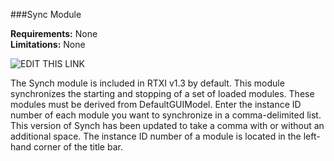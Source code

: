 ###Sync Module

**Requirements:** None  
**Limitations:** None  

![EDIT THIS LINK](http://www.rtxi.org/wp-content/uploads/2010/02/synch.png)

The Synch module is included in RTXI v1.3 by default. This module synchronizes the starting and stopping of a set of loaded modules. These modules must be derived from DefaultGUIModel. Enter the instance ID number of each module you want to synchronize in a comma-delimited list. This version of Synch has been updated to take a comma with or without an additional space. The instance ID number of a module is located in the left-hand corner of the title bar.
